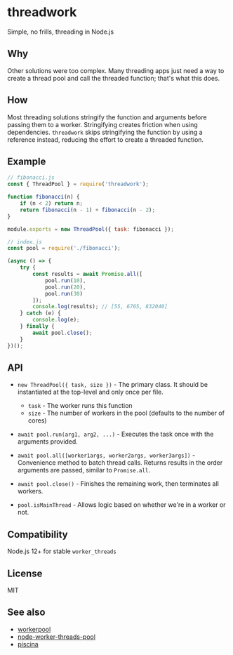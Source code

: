 # threadwork
Simple, no frills, threading in Node.js

## Why
Other solutions were too complex. Many threading apps just need a way to create a thread pool and call the threaded function; that's what this does.

## How
<!-- 1) `threadwork` uses a dynamically sized thread pool. This uses memory wisely and prevents the thread from hanging when the node process exits. -->
Most threading solutions stringify the function and arguments before passing them to a worker. Stringifying creates friction when using dependencies. `threadwork` skips stringifying the function by using a reference instead, reducing the effort to create a threaded function.

## Example
```js
// fibonacci.js
const { ThreadPool } = require('threadwork');

function fibonacci(n) {
	if (n < 2) return n;
	return fibonacci(n - 1) + fibonacci(n - 2);
}

module.exports = new ThreadPool({ task: fibonacci });
```

```js
// index.js
const pool = require('./fibonacci');

(async () => {
	try {
		const results = await Promise.all([
			pool.run(10),
			pool.run(20),
			pool.run(30)
		]);
		console.log(results); // [55, 6765, 832040]
	} catch (e) {
		console.log(e);
	} finally {
		await pool.close();
	}
})();
```

## API
* `new ThreadPool({ task, size })` - The primary class. It should be instantiated at the top-level and only once per file.
	- `task` - The worker runs this function 
	- `size` - The number of workers in the pool (defaults to the number of cores)

* `await pool.run(arg1, arg2, ...)` - Executes the task once with the arguments provided.

* `await pool.all([worker1args, worker2args, worker3args])` - Convenience method to batch thread calls. Returns results in the order arguments are passed, similar to `Promise.all`.

* `await pool.close()` - Finishes the remaining work, then terminates all workers.

* `pool.isMainThread` - Allows logic based on whether we're in a worker or not.

## Compatibility
Node.js 12+ for stable `worker_threads`

## License
MIT

## See also
* [workerpool](https://github.com/josdejong/workerpool)
* [node-worker-threads-pool](https://github.com/SUCHMOKUO/node-worker-threads-pool)
* [piscina](https://github.com/piscinajs/piscina)
